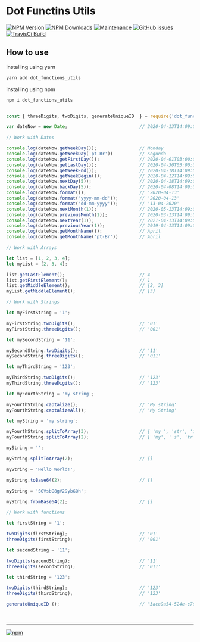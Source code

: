 # Dot Functins Utils

[![NPM Version][npm-image]][npm-url]
[![NPM Downloads][downloads-image]][downloads-url]
[![Maintenance][maintenance-img]][maintenance-url]
[![GitHub issues][issues-open-image]][issues-open-url]
[![TravisCi Build][travis-report-image]][travis-report-url]


## How to use

installing using yarn

``` sh
yarn add dot_functions_utils
```

installing using npm

``` sh
npm i dot_functions_utils
```

``` javascript

const { threeDigits, twoDigits, generateUniqueID  } = require('dot_functions_utils');

var dateNow = new Date;                           // 2020-04-13T14:09:02.649Z

// Work with Dates

console.log(dateNow.getWeekDay());                // Monday
console.log(dateNow.getWeekDay('pt-Br'))          // Segunda
console.log(dateNow.getFirstDay());               // 2020-04-01T03:00:00.000Z
console.log(dateNow.getLastDay());                // 2020-04-30T03:00:00.000Z
console.log(dateNow.getWeekEnd());                // 2020-04-18T14:09:02.649Z
console.log(dateNow.getWeekBegin());              // 2020-04-12T14:09:02.649Z
console.log(dateNow.nextDay(5));                  // 2020-04-18T14:09:02.649Z
console.log(dateNow.backDay(5));                  // 2020-04-08T14:09:02.649Z
console.log(dateNow.format());                    // '2020-04-13'
console.log(dateNow.format('yyyy-mm-dd'));        // '2020-04-13'
console.log(dateNow.format('dd-mm-yyyy'));        // '13-04-2020'
console.log(dateNow.nextMonth(1));                // 2020-05-13T14:09:02.649Z
console.log(dateNow.previousMonth(1));            // 2020-03-13T14:09:02.649Z
console.log(dateNow.nextYear(1));                 // 2021-04-13T14:09:02.649Z
console.log(dateNow.previousYear(1));             // 2019-04-13T14:09:02.649Z
console.log(dateNow.getMonthName());              // April
console.log(dateNow.getMonthName('pt-Br'))        // Abril

// Work with Arrays

let list = [1, 2, 3, 4];
let myList = [2, 3, 4];

list.getLastElement();                            // 4
list.getFirstElement();                           // 1
list.getMiddleElement();                          // [2, 3]
myList.getMiddleElement();                        // [3]

// Work with Strings

let myFirstString = '1';

myFirstString.twoDigits();                        // '01'
myFirstString.threeDigits();                      // '001'

let mySecondString = '11';

mySecondString.twoDigits();                       // '11'
mySecondString.threeDigits();                     // '011'

let myThirdString = '123';

myThirdString.twoDigits();                        // '123'
myThirdString.threeDigits();                      // '123'

let myFourthString = 'my string';

myFourthString.captalize();                       // 'My string'
myFourthString.captalizeAll();                    // 'My String'

let myString = 'my string';

myFourthString.splitToArray(3);                   // [ 'my ', 'str', 'ing' ]
myFourthString.splitToArray(2);                   // [ 'my', ' s', 'tr', 'in', 'g' ]

myString = '';

myString.splitToArray(2);                         // []

myString = 'Hello World!';

myString.toBase64(2);                             // []

myString = 'SGVsbG8gV29ybGQh';

myString.fromBase64(2);                           // []

// Work with functions

let firstString = '1';

twoDigits(firstString);                           // '01'
threeDigits(firstString);                         // '001'

let secondString = '11';

twoDigits(secondString);                          // '11'
threeDigits(secondString);                        // '011'

let thirdString = '123';

twoDigits(thirdString);                           // '123'
threeDigits(thirdString);                         // '123'

generateUniqueID ();                              // "3ace9a54-524e-c7df-9556-c97042413565"
```

<br>
<hr>

[![npm](https://img.shields.io/npm/l/express.svg)](https://github.com/AndreOneti/dot_functions_utils/blob/master/LICENSE)

[travis-report-image]: https://travis-ci.org/AndreOneti/dot_functions_utils.svg?branch=master
[travis-report-url]: https://travis-ci.org/github/AndreOneti/dot_functions_utils
[downloads-image]: https://img.shields.io/npm/dm/dot_functions_utils.svg
[downloads-url]: https://npmjs.org/package/dot_functions_utils
[npm-image]: https://img.shields.io/npm/v/dot_functions_utils.svg
[npm-url]: https://npmjs.org/package/dot_functions_utils
[maintenance-img]: https://img.shields.io/badge/Maintained%3F-yes-green.svg
[maintenance-url]: https://github.com/AndreOneti/dot_functions_utils
[issues-open-image]: https://img.shields.io/github/issues/AndreOneti/dot_functions_utils.svg
[issues-open-url]: https://github.com/AndreOneti/dot_functions_utils/issues?q=is%3Aopen+is%3Aissue
